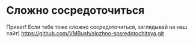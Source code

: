 # Сложно сосредоточиться
Привет! Если тебе тоже сложно сосредоточиться, заглядывай на наш сайт)
https://github.com/VMBush/slozhno-sosredotochitsya.git
